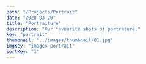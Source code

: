 ```yaml
---
path: "/Projects/Portrait"
date: "2020-03-20"
title: "Portraiture"
description: "Our favourite shots of portrature."
key: "portrait"
thumbnail: "../images/thumbnail/01.jpg"
imgKey: "images-portrait"
sortKey: "1"
---
```


